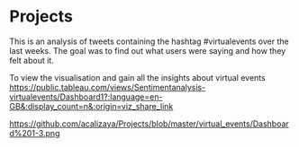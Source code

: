 # Projects

This is an analysis of tweets containing the hashtag #virtualevents over the last weeks. 
The goal was to find out what users were saying and how they felt about it.
 
To view the visualisation and gain all the insights about virtual events
https://public.tableau.com/views/Sentimentanalysis-virtualevents/Dashboard1?:language=en-GB&:display_count=n&:origin=viz_share_link

https://github.com/acalizaya/Projects/blob/master/virtual_events/Dashboard%201-3.png


